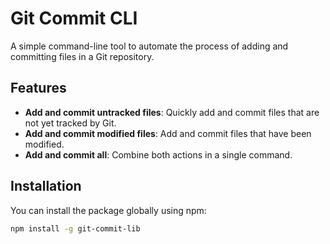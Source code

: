 # Git Commit CLI

A simple command-line tool to automate the process of adding and committing files in a Git repository.

## Features

- **Add and commit untracked files**: Quickly add and commit files that are not yet tracked by Git.
- **Add and commit modified files**: Add and commit files that have been modified.
- **Add and commit all**: Combine both actions in a single command.

## Installation

You can install the package globally using npm:

```bash
npm install -g git-commit-lib
